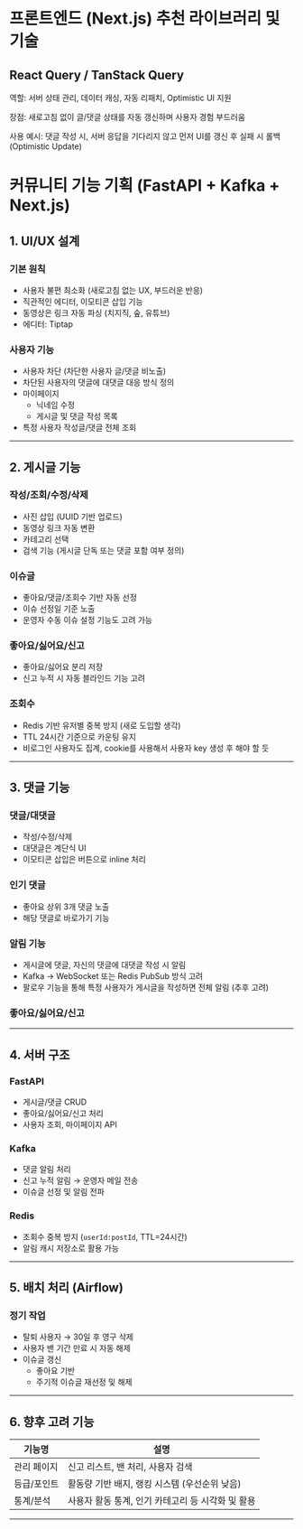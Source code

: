 # 프론트엔드 (Next.js) 추천 라이브러리 및 기술

## React Query / TanStack Query

역할: 서버 상태 관리, 데이터 캐싱, 자동 리패치, Optimistic UI 지원

장점: 새로고침 없이 글/댓글 상태를 자동 갱신하며 사용자 경험 부드러움

사용 예시: 댓글 작성 시, 서버 응답을 기다리지 않고 먼저 UI를 갱신 후 실패 시 롤백 (Optimistic Update)

# 커뮤니티 기능 기획 (FastAPI + Kafka + Next.js)

## 1. UI/UX 설계

### 기본 원칙

- 사용자 불편 최소화 (새로고침 없는 UX, 부드러운 반응)
- 직관적인 에디터, 이모티콘 삽입 기능
- 동영상은 링크 자동 파싱 (치지직, 숲, 유튜브)
- 에디터: Tiptap

### 사용자 기능

- 사용자 차단 (차단한 사용자 글/댓글 비노출)
- 차단된 사용자의 댓글에 대댓글 대응 방식 정의
- 마이페이지
  - 닉네임 수정
  - 게시글 및 댓글 작성 목록
- 특정 사용자 작성글/댓글 전체 조회

---

## 2. 게시글 기능

### 작성/조회/수정/삭제

- 사진 삽입 (UUID 기반 업로드)
- 동영상 링크 자동 변환
- 카테고리 선택
- 검색 기능 (게시글 단독 또는 댓글 포함 여부 정의)

### 이슈글

- 좋아요/댓글/조회수 기반 자동 선정
- 이슈 선정일 기준 노출
- 운영자 수동 이슈 설정 기능도 고려 가능

### 좋아요/싫어요/신고

- 좋아요/싫어요 분리 저장
- 신고 누적 시 자동 블라인드 기능 고려

### 조회수

- Redis 기반 유저별 중복 방지 (새로 도입할 생각)
- TTL 24시간 기준으로 카운팅 유지
- 비로그인 사용자도 집계, cookie를 사용해서 사용자 key 생성 후 해야 할 듯

---

## 3. 댓글 기능

### 댓글/대댓글

- 작성/수정/삭제
- 대댓글은 계단식 UI
- 이모티콘 삽입은 버튼으로 inline 처리

### 인기 댓글

- 좋아요 상위 3개 댓글 노출
- 해당 댓글로 바로가기 기능

### 알림 기능

- 게시글에 댓글, 자신의 댓글에 대댓글 작성 시 알림
- Kafka → WebSocket 또는 Redis PubSub 방식 고려
- 팔로우 기능을 통해 특정 사용자가 게시글을 작성하면 전체 알림 (추후 고려)

### 좋아요/싫어요/신고

---

## 4. 서버 구조

### FastAPI

- 게시글/댓글 CRUD
- 좋아요/싫어요/신고 처리
- 사용자 조회, 마이페이지 API

### Kafka

- 댓글 알림 처리
- 신고 누적 알림 → 운영자 메일 전송
- 이슈글 선정 및 알림 전파

### Redis

- 조회수 중복 방지 (`userId:postId`, TTL=24시간)
- 알림 캐시 저장소로 활용 가능

---

## 5. 배치 처리 (Airflow)

### 정기 작업

- 탈퇴 사용자 → 30일 후 영구 삭제
- 사용자 밴 기간 만료 시 자동 해제
- 이슈글 갱신
  - 좋아요 기반
  - 주기적 이슈글 재선정 및 해제

---

## 6. 향후 고려 기능

| 기능명      | 설명                                              |
| ----------- | ------------------------------------------------- |
| 관리 페이지 | 신고 리스트, 밴 처리, 사용자 검색                 |
| 등급/포인트 | 활동량 기반 배지, 랭킹 시스템 (우선순위 낮음)     |
| 통계/분석   | 사용자 활동 통계, 인기 카테고리 등 시각화 및 활용 |

---
